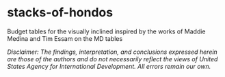 # stacks-of-hondos
Budget tables for the visually inclined inspired by the works of Maddie Medina and Tim Essam on the MD tables


*Disclaimer: The findings, interpretation, and conclusions expressed herein are those of the authors and do not necessarily reflect the views of United States Agency for International Development. All errors remain our own.*
